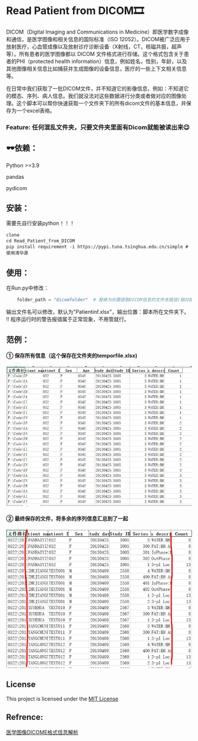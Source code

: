 # Read Patient from DICOM🎞

DICOM（Digital Imaging and Communications in Medicine）即医学数字成像和通信，是医学图像和相关信息的国际标准（ISO 12052）。DICOM被广泛应用于放射医疗，心血管成像以及放射诊疗诊断设备（X射线，CT，核磁共振，超声等）。所有患者的医学图像都以 DICOM 文件格式进行存储。这个格式包含关于患者的PHI（protected health information）信息，例如姓名，性别，年龄，以及其他图像相关信息比如捕获并生成图像的设备信息，医疗的一些上下文相关信息等。

在日常中我们获取了一批DICOM文件，并不知道它的影像信息，例如：不知道它的模态、序列、病人信息。我们就没法对这些数据进行分类或者做对应的图像处理。这个脚本可以帮你快速获取一个文件夹下的所有dicom文件的基本信息，并保存为一个excel表格。
### Feature: 任何混乱文件夹，只要文件夹里面有Dicom就能被读出来😉

## 🕶依赖：

Python >=3.9

pandas

pydicom

## 安装：

需要先自行安装python！！！

```shell
clone 
cd Read_Patient_from_DICOM
pip install requirement -i https://pypi.tuna.tsinghua.edu.cn/simple #  使用清华源
```

## 使用：
在Run.py中修改：

```python
    folder_path = "dicomfolder"  # 替换为你要提取DICOM信息的文件夹路径(相对路径，建议把该脚本放在与执行文件夹同级目录)
```

输出文件名可以修改，默认为"Patientinf.xlsx"，输出位置：脚本所在文件夹下。\
‼ 程序运行时的警告报错属于正常现象，不用管就行。

## 范例：
#### ① 保存所有信息（这个保存在文件夹的temporfile.xlsx)

![Demo](https://github.com/Becomingw/Read-Patient-from-DICOM/blob/main/demo.png)
#### ② 最终保存的文件，将多余的序列信息汇总到了一起
![Demo2](https://github.com/Becomingw/Read-Patient-from-DICOM/blob/main/demo2.png)

## License
This project is licensed under the [MIT License](https://en.wikipedia.org/wiki/MIT_License)

## Refrence:
[医学图像DICOME格式信息解析](https://blog.csdn.net/Joker00007/article/details/127754815#:~:text=%E4%B8%89%E3%80%81DICOM%E5%86%85%E9%83%A8%E4%BF%A1%E6%81%AF%E8%AF%A6%E8%A7%A3%20%28DICOM%20Tag%E4%B8%8EVR%29%201%20TAG%E5%8F%B7%20%EF%BC%9A%E7%94%B14%E4%B8%AA%E5%AD%97%E8%8A%82%E7%BB%84%E6%88%90%EF%BC%8C%E5%8C%85%E6%8B%AC2%E5%AD%97%E8%8A%82%E7%9A%84%E7%BB%84%E5%8F%B7%E5%92%8C2%E5%AD%97%E8%8A%82%E7%9A%84%E5%85%83%E7%B4%A0%E5%8F%B7%EF%BC%88%E4%BE%8B%E5%A6%82%EF%BC%9A0010%200040%20%E8%A1%A8%E7%A4%BA%E6%82%A3%E8%80%85%E6%80%A7%E5%88%AB%EF%BC%8C,%E5%80%BC%E9%95%BF%E5%BA%A6%20%28value%20length%29%20%EF%BC%9A%E5%AD%98%E5%82%A8%E6%8F%8F%E8%BF%B0%E8%AF%A5%E9%A1%B9%E4%BF%A1%E6%81%AF%E7%9A%84%E6%95%B0%E6%8D%AE%E9%95%BF%E5%BA%A6%E3%80%82%204%20%E5%80%BC%E5%9F%9F%20%28value%29%20%EF%BC%9A%E5%AD%98%E5%82%A8%E6%8F%8F%E8%BF%B0%E8%AF%A5%E9%A1%B9%E4%BF%A1%E6%81%AF%E7%9A%84%E6%95%B0%E6%8D%AE%E5%80%BC%E3%80%82)





